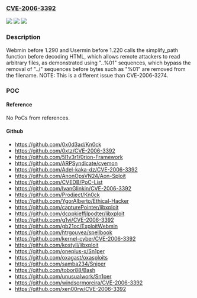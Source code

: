 ### [CVE-2006-3392](https://cve.mitre.org/cgi-bin/cvename.cgi?name=CVE-2006-3392)
![](https://img.shields.io/static/v1?label=Product&message=n%2Fa&color=blue)
![](https://img.shields.io/static/v1?label=Version&message=n%2Fa&color=blue)
![](https://img.shields.io/static/v1?label=Vulnerability&message=n%2Fa&color=brighgreen)

### Description

Webmin before 1.290 and Usermin before 1.220 calls the simplify_path function before decoding HTML, which allows remote attackers to read arbitrary files, as demonstrated using "..%01" sequences, which bypass the removal of "../" sequences before bytes such as "%01" are removed from the filename.  NOTE: This is a different issue than CVE-2006-3274.

### POC

#### Reference
No PoCs from references.

#### Github
- https://github.com/0x0d3ad/Kn0ck
- https://github.com/0xtz/CVE-2006-3392
- https://github.com/5l1v3r1/0rion-Framework
- https://github.com/ARPSyndicate/cvemon
- https://github.com/Adel-kaka-dz/CVE-2006-3392
- https://github.com/AnonOpsVN24/Aon-Sploit
- https://github.com/CVEDB/PoC-List
- https://github.com/IvanGlinkin/CVE-2006-3392
- https://github.com/Prodject/Kn0ck
- https://github.com/YgorAlberto/Ethical-Hacker
- https://github.com/capturePointer/libxploit
- https://github.com/dcppkieffjlpodter/libxploit
- https://github.com/g1vi/CVE-2006-3392
- https://github.com/gb21oc/ExploitWebmin
- https://github.com/htrgouvea/spellbook
- https://github.com/kernel-cyber/CVE-2006-3392
- https://github.com/kostyll/libxploit
- https://github.com/oneplus-x/Sn1per
- https://github.com/oxagast/oxasploits
- https://github.com/samba234/Sniper
- https://github.com/tobor88/Bash
- https://github.com/unusualwork/Sn1per
- https://github.com/windsormoreira/CVE-2006-3392
- https://github.com/xen00rw/CVE-2006-3392

